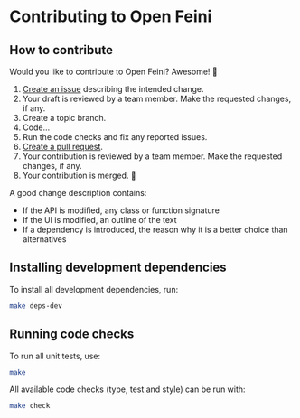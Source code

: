 # Contributing to Open Feini

## How to contribute

Would you like to contribute to Open Feini? Awesome! 💖

1. [Create an issue](https://github.com/noyainrain/feini/issues) describing the intended change.
2. Your draft is reviewed by a team member. Make the requested changes, if any.
3. Create a topic branch.
4. Code…
6. Run the code checks and fix any reported issues.
5. [Create a pull request](https://github.com/noyainrain/feini/pulls).
7. Your contribution is reviewed by a team member. Make the requested changes, if any.
8. Your contribution is merged. 🥳

A good change description contains:

* If the API is modified, any class or function signature
* If the UI is modified, an outline of the text
* If a dependency is introduced, the reason why it is a better choice than alternatives

## Installing development dependencies

To install all development dependencies, run:

```sh
make deps-dev
```

## Running code checks

To run all unit tests, use:

```sh
make
```

All available code checks (type, test and style) can be run with:

```sh
make check
```
